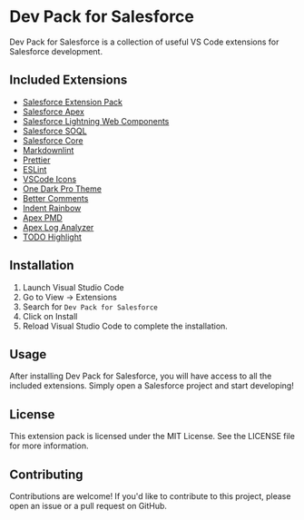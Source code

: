 # Dev Pack for Salesforce

Dev Pack for Salesforce is a collection of useful VS Code extensions for Salesforce development.

## Included Extensions

- [Salesforce Extension Pack](https://marketplace.visualstudio.com/items?itemName=salesforce.salesforcedx-vscode-extension-pack)
- [Salesforce Apex](https://marketplace.visualstudio.com/items?itemName=salesforce.salesforcedx-vscode-apex)
- [Salesforce Lightning Web Components](https://marketplace.visualstudio.com/items?itemName=salesforce.salesforcedx-vscode-lwc)
- [Salesforce SOQL](https://marketplace.visualstudio.com/items?itemName=salesforce.salesforcedx-vscode-soql)
- [Salesforce Core](https://marketplace.visualstudio.com/items?itemName=salesforce.salesforcedx-vscode-core)
- [Markdownlint](https://marketplace.visualstudio.com/items?itemName=DavidAnson.vscode-markdownlint)
- [Prettier](https://marketplace.visualstudio.com/items?itemName=esbenp.prettier-vscode)
- [ESLint](https://marketplace.visualstudio.com/items?itemName=dbaeumer.vscode-eslint)
- [VSCode Icons](https://marketplace.visualstudio.com/items?itemName=vscode-icons-team.vscode-icons)
- [One Dark Pro Theme](https://marketplace.visualstudio.com/items?itemName=zhuangtongfa.Material-theme)
- [Better Comments](https://marketplace.visualstudio.com/items?itemName=aaron-bond.better-comments)
- [Indent Rainbow](https://marketplace.visualstudio.com/items?itemName=oderwat.indent-rainbow)
- [Apex PMD](https://marketplace.visualstudio.com/items?itemName=chuckjonas.apex-pmd)
- [Apex Log Analyzer](https://marketplace.visualstudio.com/items?itemName=financialforce.lana)
- [TODO Highlight](https://marketplace.visualstudio.com/items?itemName=wayou.vscode-todo-highlight)

## Installation

1. Launch Visual Studio Code
2. Go to View → Extensions
3. Search for `Dev Pack for Salesforce`
4. Click on Install
5. Reload Visual Studio Code to complete the installation.

## Usage

After installing Dev Pack for Salesforce, you will have access to all the included extensions. Simply open a Salesforce project and start developing!

## License

This extension pack is licensed under the MIT License. See the LICENSE file for more information.

## Contributing

Contributions are welcome! If you'd like to contribute to this project, please open an issue or a pull request on GitHub.